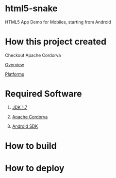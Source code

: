 html5-snake
===========

HTML5 App Demo for Mobiles, starting from Android


How this project created
========================

Checkout Apache Cordorva 

[Overview](http://cordova.apache.org/docs/en/3.0.0/guide_overview_index.md.html#Overview)

[Platforms](http://cordova.apache.org/docs/en/3.0.0/guide_platforms_index.md.html#Platform%20Guides)


Required Software
=================

1. [JDK 1.7](http://www.oracle.com/technetwork/java/javase/downloads/index.html)

2. [Apache Cordorva](http://cordova.apache.org/#download)

3. [Android SDK](http://developer.android.com/sdk/index.html)


How to build
============



How to deploy
============= 
